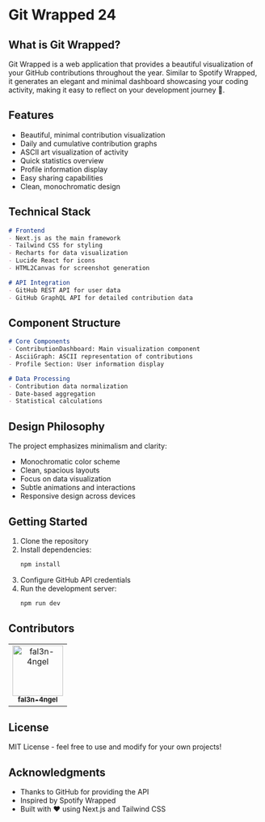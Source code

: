# Git Wrapped 24

## What is Git Wrapped?
Git Wrapped is a web application that provides a beautiful visualization of your GitHub contributions throughout the year. Similar to Spotify Wrapped, it generates an elegant and minimal dashboard showcasing your coding activity, making it easy to reflect on your development journey 🚀.

## Features
- Beautiful, minimal contribution visualization
- Daily and cumulative contribution graphs
- ASCII art visualization of activity
- Quick statistics overview
- Profile information display
- Easy sharing capabilities
- Clean, monochromatic design

## Technical Stack
```markdown
# Frontend
- Next.js as the main framework
- Tailwind CSS for styling
- Recharts for data visualization
- Lucide React for icons
- HTML2Canvas for screenshot generation

# API Integration
- GitHub REST API for user data
- GitHub GraphQL API for detailed contribution data
```

## Component Structure
```markdown
# Core Components
- ContributionDashboard: Main visualization component
- AsciiGraph: ASCII representation of contributions
- Profile Section: User information display

# Data Processing
- Contribution data normalization
- Date-based aggregation
- Statistical calculations
```

## Design Philosophy
The project emphasizes minimalism and clarity:
- Monochromatic color scheme
- Clean, spacious layouts
- Focus on data visualization
- Subtle animations and interactions
- Responsive design across devices

## Getting Started
1. Clone the repository
2. Install dependencies:
   ```bash
   npm install
   ```
3. Configure GitHub API credentials
4. Run the development server:
   ```bash
   npm run dev
   ```

## Contributors
<table>
<tr>
    <td align="center">
        <a href="https://github.com/fal3n-4ngel">
            <img src="https://avatars.githubusercontent.com/u/79042374?v=4" width="100;" alt="fal3n-4ngel"/>
            <br />
            <sub><b>fal3n-4ngel</b></sub>
        </a>
    </td>
</tr>
</table>

## License
MIT License - feel free to use and modify for your own projects!

## Acknowledgments
- Thanks to GitHub for providing the API
- Inspired by Spotify Wrapped
- Built with ❤️ using Next.js and Tailwind CSS
